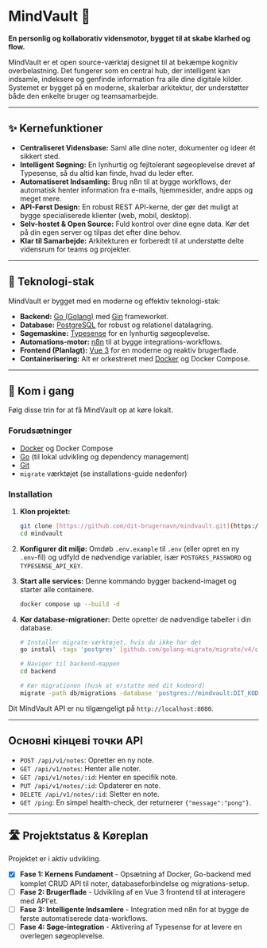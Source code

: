 # MindVault 🧠

**En personlig og kollaborativ vidensmotor, bygget til at skabe klarhed og flow.**

MindVault er et open source-værktøj designet til at bekæmpe kognitiv overbelastning. Det fungerer som en central hub, der intelligent kan indsamle, indeksere og genfinde information fra alle dine digitale kilder. Systemet er bygget på en moderne, skalerbar arkitektur, der understøtter både den enkelte bruger og teamsamarbejde.

---
## ✨ Kernefunktioner

* **Centraliseret Vidensbase:** Saml alle dine noter, dokumenter og ideer ét sikkert sted.
* **Intelligent Søgning:** En lynhurtig og fejltolerant søgeoplevelse drevet af Typesense, så du altid kan finde, hvad du leder efter.
* **Automatiseret Indsamling:** Brug n8n til at bygge workflows, der automatisk henter information fra e-mails, hjemmesider, andre apps og meget mere.
* **API-Først Design:** En robust REST API-kerne, der gør det muligt at bygge specialiserede klienter (web, mobil, desktop).
* **Selv-hostet & Open Source:** Fuld kontrol over dine egne data. Kør det på din egen server og tilpas det efter dine behov.
* **Klar til Samarbejde:** Arkitekturen er forberedt til at understøtte delte vidensrum for teams og projekter.

---
## 🚀 Teknologi-stak

MindVault er bygget med en moderne og effektiv teknologi-stak:

* **Backend:** [Go (Golang)](https://go.dev/) med [Gin](https://gin-gonic.com/) frameworket.
* **Database:** [PostgreSQL](https://www.postgresql.org/) for robust og relationel datalagring.
* **Søgemaskine:** [Typesense](https://typesense.org/) for en lynhurtig søgeoplevelse.
* **Automations-motor:** [n8n](https://n8n.io/) til at bygge integrations-workflows.
* **Frontend (Planlagt):** [Vue 3](https://vuejs.org/) for en moderne og reaktiv brugerflade.
* **Containerisering:** Alt er orkestreret med [Docker](https://www.docker.com/) og Docker Compose.



---
## 🏁 Kom i gang

Følg disse trin for at få MindVault op at køre lokalt.

### Forudsætninger

* [Docker](https://www.docker.com/) og Docker Compose
* [Go](https://go.dev/doc/install) (til lokal udvikling og dependency management)
* [Git](https://git-scm.com/)
* `migrate` værktøjet (se installations-guide nedenfor)

### Installation

1.  **Klon projektet:**
    ```sh
    git clone [https://github.com/dit-brugernavn/mindvault.git](https://github.com/dit-brugernavn/mindvault.git)
    cd mindvault
    ```

2.  **Konfigurer dit miljø:**
    Omdøb `.env.example` til `.env` (eller opret en ny `.env`-fil) og udfyld de nødvendige variabler, især `POSTGRES_PASSWORD` og `TYPESENSE_API_KEY`.

3.  **Start alle services:**
    Denne kommando bygger backend-imaget og starter alle containere.
    ```sh
    docker compose up --build -d
    ```

4.  **Kør database-migrationer:**
    Dette opretter de nødvendige tabeller i din database.
    ```sh
    # Installer migrate-værktøjet, hvis du ikke har det
    go install -tags 'postgres' [github.com/golang-migrate/migrate/v4/cmd/migrate@latest](https://github.com/golang-migrate/migrate/v4/cmd/migrate@latest)

    # Naviger til backend-mappen
    cd backend

    # Kør migrationen (husk at erstatte med dit kodeord)
    migrate -path db/migrations -database 'postgres://mindvault:DIT_KODEORD@localhost:5432/mindvault_db?sslmode=disable' up
    ```

Dit MindVault API er nu tilgængeligt på `http://localhost:8080`.

---
## Основні кінцеві точки API

* `POST /api/v1/notes`: Opretter en ny note.
* `GET /api/v1/notes`: Henter alle noter.
* `GET /api/v1/notes/:id`: Henter en specifik note.
* `PUT /api/v1/notes/:id`: Opdaterer en note.
* `DELETE /api/v1/notes/:id`: Sletter en note.
* `GET /ping`: En simpel health-check, der returnerer `{"message":"pong"}`.

---
## 🛣️ Projektstatus & Køreplan

Projektet er i aktiv udvikling.

* [x] **Fase 1: Kernens Fundament** - Opsætning af Docker, Go-backend med komplet CRUD API til noter, databaseforbindelse og migrations-setup.
* [ ] **Fase 2: Brugerflade** - Udvikling af en Vue 3 frontend til at interagere med API'et.
* [ ] **Fase 3: Intelligente Indsamlere** - Integration med n8n for at bygge de første automatiserede data-workflows.
* [ ] **Fase 4: Søge-integration** - Aktivering af Typesense for at levere en overlegen søgeoplevelse.